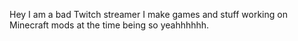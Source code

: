 Hey I am a bad Twitch streamer I make games and stuff working on Minecraft mods at the time being so yeahhhhhh.

<!---
LoganLogicTV/LoganLogicTV is a ✨ special ✨ repository because its `README.md` (this file) appears on your GitHub profile.
You can click the Preview link to take a look at your changes.
--->
